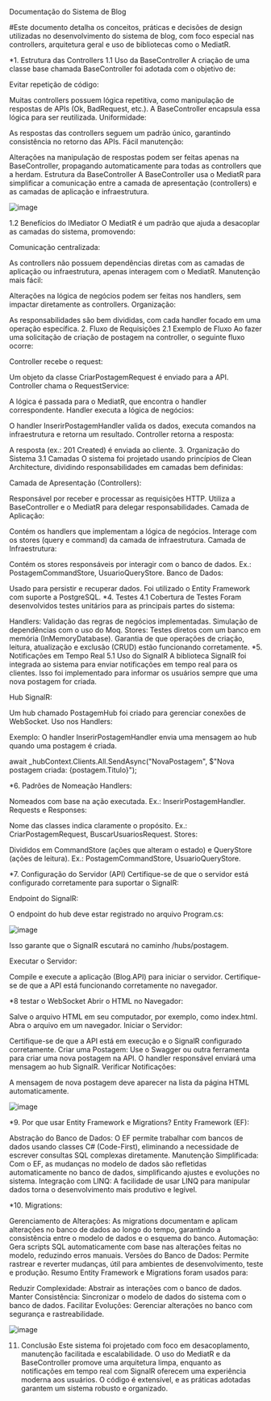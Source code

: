Documentação do Sistema de Blog

#Este documento detalha os conceitos, práticas e decisões de design utilizadas no desenvolvimento do sistema de blog, com foco especial nas controllers, arquitetura geral e uso de bibliotecas como o MediatR.

*1. Estrutura das Controllers
1.1 Uso da BaseController
A criação de uma classe base chamada BaseController foi adotada com o objetivo de:

Evitar repetição de código:

Muitas controllers possuem lógica repetitiva, como manipulação de respostas de APIs (Ok, BadRequest, etc.).
A BaseController encapsula essa lógica para ser reutilizada.
Uniformidade:

As respostas das controllers seguem um padrão único, garantindo consistência no retorno das APIs.
Fácil manutenção:

Alterações na manipulação de respostas podem ser feitas apenas na BaseController, propagando automaticamente para todas as controllers que a herdam.
Estrutura da BaseController
A BaseController usa o MediatR para simplificar a comunicação entre a camada de apresentação (controllers) e as camadas de aplicação e infraestrutura.

![image](https://github.com/user-attachments/assets/5912ce00-c541-42b9-8154-ca7db1f7e82a)

1.2 Benefícios do IMediator
O MediatR é um padrão que ajuda a desacoplar as camadas do sistema, promovendo:

Comunicação centralizada:

As controllers não possuem dependências diretas com as camadas de aplicação ou infraestrutura, apenas interagem com o MediatR.
Manutenção mais fácil:

Alterações na lógica de negócios podem ser feitas nos handlers, sem impactar diretamente as controllers.
Organização:

As responsabilidades são bem divididas, com cada handler focado em uma operação específica.
2. Fluxo de Requisições
2.1 Exemplo de Fluxo
Ao fazer uma solicitação de criação de postagem na controller, o seguinte fluxo ocorre:

Controller recebe o request:

Um objeto da classe CriarPostagemRequest é enviado para a API.
Controller chama o RequestService:

A lógica é passada para o MediatR, que encontra o handler correspondente.
Handler executa a lógica de negócios:

O handler InserirPostagemHandler valida os dados, executa comandos na infraestrutura e retorna um resultado.
Controller retorna a resposta:

A resposta (ex.: 201 Created) é enviada ao cliente.
3. Organização do Sistema
3.1 Camadas
O sistema foi projetado usando princípios de Clean Architecture, dividindo responsabilidades em camadas bem definidas:

Camada de Apresentação (Controllers):

Responsável por receber e processar as requisições HTTP.
Utiliza a BaseController e o MediatR para delegar responsabilidades.
Camada de Aplicação:

Contém os handlers que implementam a lógica de negócios.
Interage com os stores (query e command) da camada de infraestrutura.
Camada de Infraestrutura:

Contém os stores responsáveis por interagir com o banco de dados.
Ex.: PostagemCommandStore, UsuarioQueryStore.
Banco de Dados:

Usado para persistir e recuperar dados. Foi utilizado o Entity Framework com suporte a PostgreSQL.
*4. Testes
4.1 Cobertura de Testes
Foram desenvolvidos testes unitários para as principais partes do sistema:

Handlers:
Validação das regras de negócios implementadas.
Simulação de dependências com o uso do Moq.
Stores:
Testes diretos com um banco em memória (InMemoryDatabase).
Garantia de que operações de criação, leitura, atualização e exclusão (CRUD) estão funcionando corretamente.
*5. Notificações em Tempo Real
5.1 Uso do SignalR
A biblioteca SignalR foi integrada ao sistema para enviar notificações em tempo real para os clientes. Isso foi implementado para informar os usuários sempre que uma nova postagem for criada.

Hub SignalR:

Um hub chamado PostagemHub foi criado para gerenciar conexões de WebSocket.
Uso nos Handlers:

Exemplo: O handler InserirPostagemHandler envia uma mensagem ao hub quando uma postagem é criada.

await _hubContext.Clients.All.SendAsync("NovaPostagem", $"Nova postagem criada: {postagem.Titulo}");


*6. Padrões de Nomeação
Handlers:

Nomeados com base na ação executada. Ex.: InserirPostagemHandler.
Requests e Responses:

Nome das classes indica claramente o propósito. Ex.: CriarPostagemRequest, BuscarUsuariosRequest.
Stores:

Divididos em CommandStore (ações que alteram o estado) e QueryStore (ações de leitura).
Ex.: PostagemCommandStore, UsuarioQueryStore.

*7. Configuração do Servidor (API)
Certifique-se de que o servidor está configurado corretamente para suportar o SignalR:

Endpoint do SignalR:

O endpoint do hub deve estar registrado no arquivo Program.cs:

![image](https://github.com/user-attachments/assets/3d698b58-2784-488f-b05d-937e73136fa4)

Isso garante que o SignalR escutará no caminho /hubs/postagem.

Executar o Servidor:

Compile e execute a aplicação (Blog.API) para iniciar o servidor. Certifique-se de que a API está funcionando corretamente no navegador.

*8 testar o WebSocket
Abrir o HTML no Navegador:

Salve o arquivo HTML em seu computador, por exemplo, como index.html.
Abra o arquivo em um navegador.
Iniciar o Servidor:

Certifique-se de que a API está em execução e o SignalR configurado corretamente.
Criar uma Postagem:
Use o Swagger ou outra ferramenta para criar uma nova postagem na API. O handler responsável enviará uma mensagem ao hub SignalR.
Verificar Notificações:

A mensagem de nova postagem deve aparecer na lista da página HTML automaticamente.

![image](https://github.com/user-attachments/assets/2b5b3326-eb0d-4e45-9f8f-cbb16a6c34ed)

*9. Por que usar Entity Framework e Migrations?
Entity Framework (EF):

Abstração do Banco de Dados: O EF permite trabalhar com bancos de dados usando classes C# (Code-First), eliminando a necessidade de escrever consultas SQL complexas diretamente.
Manutenção Simplificada: Com o EF, as mudanças no modelo de dados são refletidas automaticamente no banco de dados, simplificando ajustes e evoluções no sistema.
Integração com LINQ: A facilidade de usar LINQ para manipular dados torna o desenvolvimento mais produtivo e legível.


*10. Migrations:

Gerenciamento de Alterações: As migrations documentam e aplicam alterações no banco de dados ao longo do tempo, garantindo a consistência entre o modelo de dados e o esquema do banco.
Automação: Gera scripts SQL automaticamente com base nas alterações feitas no modelo, reduzindo erros manuais.
Versões do Banco de Dados: Permite rastrear e reverter mudanças, útil para ambientes de desenvolvimento, teste e produção.
Resumo
Entity Framework e Migrations foram usados para:

Reduzir Complexidade: Abstrair as interações com o banco de dados.
Manter Consistência: Sincronizar o modelo de dados do sistema com o banco de dados.
Facilitar Evoluções: Gerenciar alterações no banco com segurança e rastreabilidade.

![image](https://github.com/user-attachments/assets/249fc473-befb-4eb4-8936-cb640af9fe58)

11. Conclusão
Este sistema foi projetado com foco em desacoplamento, manutenção facilitada e escalabilidade. O uso do MediatR e da BaseController promove uma arquitetura limpa, enquanto as notificações em tempo real com SignalR oferecem uma experiência moderna aos usuários. O código é extensível, e as práticas adotadas garantem um sistema robusto e organizado.


